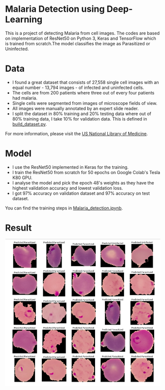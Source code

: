 # Malaria Detection using Deep-Learning

This is a project of detecting Malaria from cell images. The codes are based on implementation of ResNet50 on Python 3, Keras and TensorFlow which is trained from scratch.The model classifies the image as Parasitized or Uninfected.

# Data

* I found a great dataset that consists of 27,558 single cell images with an equal number - 13,794 images - of infected and uninfected cells.
* The cells are from 200 patients where three out of every four patients had malaria.
* Single cells were segmented from images of microscope fields of view.
* All images were manually annotated by an expert slide reader.
* I split the dataset in 80% training and 20% testing data where out of 80% training data, I take 10% for validation data. This is defined in [build_dataset.py](build_dataset.py).

For more information, please visit the [US National Library of Medicine](https://ceb.nlm.nih.gov/repositories/malaria-datasets/).

# Model

* I use the ResNet50 implemented in Keras for the training.
* I train the ResNet50 from scratch for 50 epochs on Google Colab's Tesla K80 GPU.
* I analyse the model and pick the epoch 48's weights as they have the highest validation accuracy and lowest validation loss.
* I got 97% accuracy on validation dataset and 97% accuracy on test dataset.

You can find the training steps in [Malaria_detection.ipynb](Malaria_detection.ipynb).

# Result

<img src="images/img1.png">
